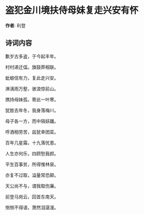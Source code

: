 # 盗犯金川境扶侍母妹复走兴安有怀

**作者**: 利登

## 诗词内容

歉岁古多盗，于今起丰年。

村村递迁偪，旗鼓莽相联。

蚍蝣信有力，复此走兴安。

淋漓雨万壑，骇浪惊前山。

携持母妹孤，寄此一叶寒。

犹胜去年冬，我身落梅川。

母子各一方，而中隔妖躔。

呼酒相劳苦，兹犹幸团栾。

百年几星霜，十九落忧患。

人生亦何乐，四顾愁我颜。

平生百事贫，所得惟林泉。

亦复不过取，溢量常恐颠。

天公尚不与，谓我取伤廉。

前登马岗云，回首东南天。

恻恻不得语，萧然泪潺湲。

